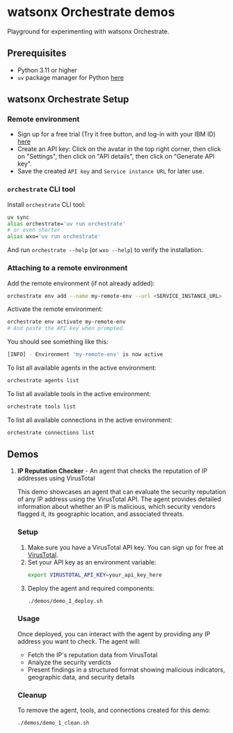 # watsonx Orchestrate demos

Playground for experimenting with watsonx Orchestrate.

## Prerequisites
- Python 3.11 or higher
- `uv` package manager for Python [here](https://github.com/astral-sh/uv?tab=readme-ov-file#installation)

## watsonx Orchestrate Setup

### Remote environment
- Sign up for a free trial (Try it free button, and log-in with your IBM ID) [here](https://www.ibm.com/products/watsonx-orchestrate)
- Create an API key: Click on the avatar in the top right corner, then click on "Settings", then click on "API details", then click on "Generate API key".
- Save the created `API key` and `Service instance URL` for later use.

### `orchestrate` CLI tool
Install `orchestrate` CLI tool:
```bash
uv sync
alias orchestrate='uv run orchestrate'
# or even shorter
alias wxo='uv run orchestrate' 
```
And run `orchestrate --help` (or `wxo --help`) to verify the installation.

### Attaching to a remote environment
Add the remote environment (if not already added):
```bash
orchestrate env add --name my-remote-env --url <SERVICE_INSTANCE_URL>
```
Activate the remote environment:
```bash
orchestrate env activate my-remote-env
# And paste the API key when prompted.
```
You should see something like this:
```bash
[INFO] - Environment 'my-remote-env' is now active
```

To list all available agents in the active environment:
```bash
orchestrate agents list
```

To list all available tools in the active environment:
```bash
orchestrate tools list
```

To list all available connections in the active environment:
```bash
orchestrate connections list
```

## Demos
1. **IP Reputation Checker** - An agent that checks the reputation of IP addresses using VirusTotal
   
   This demo showcases an agent that can evaluate the security reputation of any IP address using the VirusTotal API. The agent provides detailed information about whether an IP is malicious, which security vendors flagged it, its geographic location, and associated threats.

   ### Setup
   1. Make sure you have a VirusTotal API key. You can sign up for free at [VirusTotal](https://www.virustotal.com/).
   2. Set your API key as an environment variable:
      ```bash
      export VIRUSTOTAL_API_KEY=your_api_key_here
      ```
   3. Deploy the agent and required components:
      ```bash
      ./demos/demo_1_deploy.sh
      ```

   ### Usage
   Once deployed, you can interact with the agent by providing any IP address you want to check. The agent will:
   - Fetch the IP's reputation data from VirusTotal
   - Analyze the security verdicts
   - Present findings in a structured format showing malicious indicators, geographic data, and security details

   ### Cleanup
   To remove the agent, tools, and connections created for this demo:
   ```bash
   ./demos/demo_1_clean.sh
   ```



